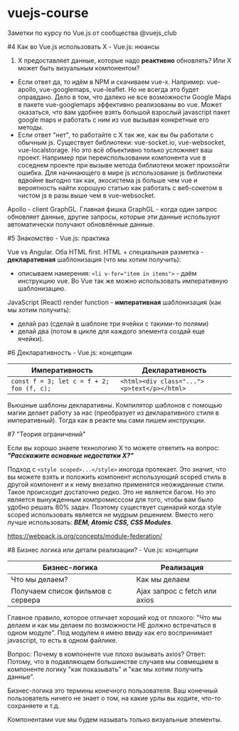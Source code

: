 # vuejs-course
Заметки по курсу по Vue.js от сообщества @vuejs_club

#4 Как во Vue.js использовать Х - Vue.js: нюансы

1. X предоставляет данные, которые надо **реактивно** обновлять? Или Х может быть визуальным компонентом? 
- Если ответ да, то идём в NPM и скачиваем vue-x. Например: vue-apollo, vue-googlemaps, vue-leaflet. Но не всегда это будет оправдано. Дело в том, что далеко не все возможности Google Maps в пакете vue-googlemaps эффективно реализованы во vue. Может оказаться, что вам удобнее взять большой взрослый javascript пакет google maps и работать с ним из vue вызывая конкретные его методы.
- Если ответ "нет", то работайте с Х так же, как вы бы работали с обычным js.
Существует библиотеки: vue-socket.io, vue-websocket, vue-localstorage. Но это всё объективно только усложняет ваш проект. Например при переиспользовании компонента vue в соседнем проекте при вызыве метода библиотеки может произойти ошибка. Для начинающего в мире js использование js библиотеки вдвойне выгодно так как, экосистема js больше чем vue и вероятность найти хорошую статью как работать с веб-сокетом в чистом js в разы выше чем в vue-websocket.

Apollo - client GraphGL. Главная фишка GraphGL - когда один запрос обновляет данные, другие запросы, которые эти данные используют автоматически получают обновлённые данные.

#5 Знакомство - Vue.js: практика

Vue vs Angular. Оба HTML first. HTML + специальная разметка - **декларативная** шаблонизация (что мы хотим получить):
- описываем намерения: ```<li v-for="item in items">``` - даём инструкцию vue. Во Vue так же можно использовать императивную шаблонизацию.

JavaScript (React) render function - **императивная** шаблонизация (как мы хотим получить):
- делай раз (сделай в шаблоне три ячейки с такими-то полями)
- делай два (потом в цикле для каждого элемента создай еще ячейки).

#6 Декларативность - Vue.js: концепции

| Императивность | Декларативность |
| -------------- | --------------- |
| ```const f = 3; let c = f + 2; foo (f, c);```| ```<html><div class="..."><p>text</p></html>``` |

Вьюшные шаблоны декларативны. Компилятор шаблонов с помощью магии делает работу за нас (преобразует из декларативного стиля в императивный). Тогда как в реакте мы сами пишем инструкции.

#7 "Теория ограничений"

Если вы хорошо знаете технологию Х то можете ответить на вопрос: ***"Расскажите основные недостатки Х?"***

Подход с ```<style scoped>...</style>``` иногода протекает. Это значит, что вы можете взять и положить компонент использующий scoped стиль в другой компонент и к нему внезапно применятся неожиданные стили. Такое происходит достаточно редко. Это не является багом. Но это является вынужденным компромисссом для того, чтобы вам было удобно решать 80% задач. Поэтому существует сценарий когда style scoped использовать является не мудрым решением. Вместо него лучше использовать: ***BEM, Atomic CSS, CSS Modules***.

https://webpack.js.org/concepts/module-federation/

#8 Бизнес логика или детали реализации? - Vue.js: концепции

| Бизнес-логика  | Реализация      |
| -------------- | --------------- |
| Что мы делаем? | Как мы делаем   |
| Получаем список фильмов с сервера | Ajax запрос с fetch или axios |

Главное правило, которое отличает хороший код от плохого: "Что мы делаем и как мы делаем по возможности НЕ должно встречаться в одном модуле". Под модулем я имею ввиду как его воспринимает javascript, то есть в одном файлике.

Вопрос: Почему в компоненте vue плохо вызывать axios? Ответ: Потому, что в подавляющем большинстве случаев мы совмещаем в компоненте логику "как показывать" и "как мы хотим получить данные".

Бизнес-логика это термины конечного пользователя. Ваш конечный пользователь ничего не знает о том, на какие урлы вы ходите, что-то сохраняете и т.д.

Компонентами vue мы будем называть только визуальные элементы.
